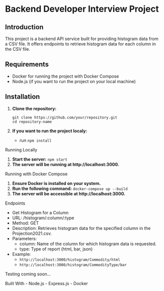 # Backend Developer Interview Project

## Introduction
This project is a backend API service built for providing histogram data from a CSV file. It offers endpoints to retrieve histogram data for each column in the CSV file.

## Requirements
- Docker for running the project with Docker Compose
- Node.js (if you want to run the project on your local machine)

## Installation
1. **Clone the repository:**
    ```
    git clone https://github.com/your/repository.git
    cd repository-name
    ```
    
2. **If you want to run the project localy:**
    - run `npm install`

Running Locally
1. **Start the server:**
    `npm start`
2. **The server will be running at http://localhost:3000.**

Running with Docker Compose
1. **Ensure Docker is installed on your system.**
2. **Run the following command:**
`docker-compose up --build`
3. **The server will be accessible at http://localhost:3000.**

Endpoints

- Get Histogram for a Column
- URL: /histogram/:column/:type
- Method: GET
- Description: Retrieves histogram data for the specified column in the Projection2021.csv.
- Parameters:
    - column: Name of the column for which histogram data is requested.
    - type: Type of report (html, bar, json)
- Example:
    - `http://localhost:3000/histogram/Commodity/html`
    - `http://localhost:3000/histogram/CommodityType/bar`

Testing
    coming soon...

Built With
    - Node.js
    - Express.js
    - Docker




